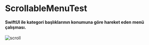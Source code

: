 # ScrollableMenuTest
#### SwiftUI ile kategori başlıklarının konumuna göre hareket eden menü çalışması.
![scroll](https://user-images.githubusercontent.com/9142018/139560647-dbcd7fda-455a-4dc4-a328-56efc82e311c.gif)
